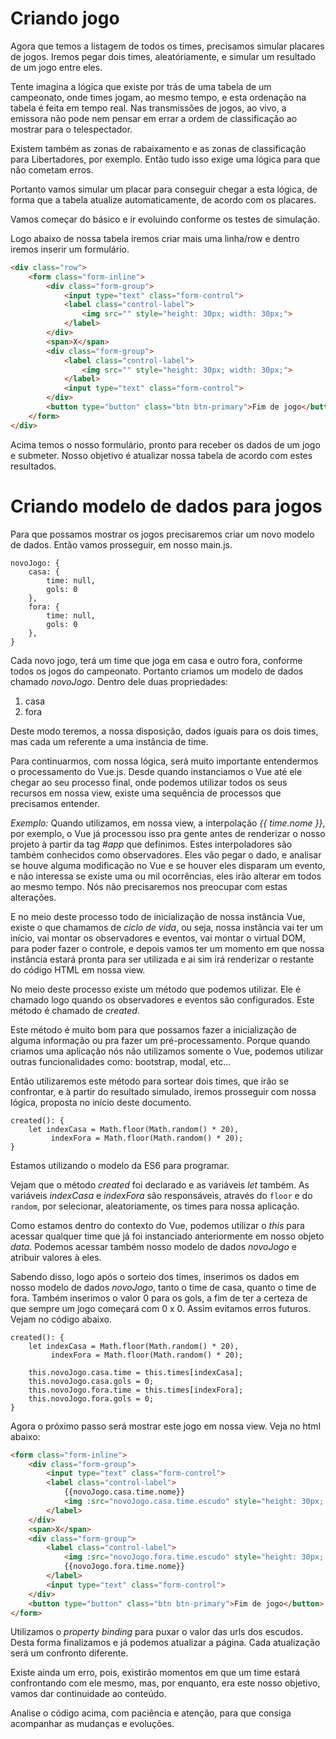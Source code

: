 # Criando jogo

Agora que temos a listagem de todos os times, precisamos simular placares de jogos. Iremos pegar dois times, aleatóriamente, e simular um resultado de um jogo entre eles.

Tente imagina a lógica que existe por trás de uma tabela de um campeonato, onde times jogam, ao mesmo tempo, e esta ordenação na tabela é feita em tempo real. Nas transmissões de jogos, ao vivo, a emissora não pode nem pensar em errar a ordem de classificação ao mostrar para o telespectador.

Existem também as zonas de rabaixamento e as zonas de classificação para Libertadores, por exemplo. Então tudo isso exige uma lógica para que não cometam erros.

Portanto vamos simular um placar para conseguir chegar a esta lógica, de forma que a tabela atualize automaticamente, de acordo com os placares.

Vamos começar do básico e ir evoluindo conforme os testes de simulação.

Logo abaixo de nossa tabela iremos criar mais uma linha/row e dentro iremos inserir um formulário.

```html
<div class="row">
    <form class="form-inline">
        <div class="form-group">
            <input type="text" class="form-control">
            <label class="control-label">
                <img src="" style="height: 30px; width: 30px;">
            </label>
        </div>
        <span>X</span>
        <div class="form-group">
            <label class="control-label">
                <img src="" style="height: 30px; width: 30px;">
            </label>
            <input type="text" class="form-control">
        </div>
        <button type="button" class="btn btn-primary">Fim de jogo</button>
    </form>
</div>
```

Acima temos o nosso formulário, pronto para receber os dados de um jogo e submeter. Nosso objetivo é atualizar nossa tabela de acordo com estes resultados.

# Criando modelo de dados para jogos

Para que possamos mostrar os jogos precisaremos criar um novo modelo de dados. Então vamos prosseguir, em nosso main.js.

```
novoJogo: {
    casa: {
        time: null,
        gols: 0
    },
    fora: {
        time: null,
        gols: 0
    },
}
```

Cada novo jogo, terá um time que joga em casa e outro fora, conforme todos os jogos do campeonato. Portanto criamos um modelo de dados chamado *novoJogo*. Dentro dele duas propriedades:

1. casa
2. fora

Deste modo teremos, a nossa disposição, dados iguais para os dois times, mas cada um referente a uma instância de time.

Para continuarmos, com nossa lógica, será muito importante entendermos o processamento do Vue.js. Desde quando instanciamos o Vue até ele chegar ao seu processo final, onde podemos utilizar todos os seus  recursos em nossa view, existe uma sequência de processos que precisamos entender.

*Exemplo:* Quando utilizamos, em nossa view, a interpolação *{{ time.nome }}*, por exemplo, o Vue já processou isso pra gente antes de renderizar o nosso projeto à partir da tag *#app* que definimos. Estes interpoladores são também conhecidos como observadores. Eles vão pegar o dado, e analisar se houve alguma modificação no Vue e se houver eles disparam um evento, e não interessa se existe uma ou mil ocorrências, eles irão alterar em todos ao mesmo tempo. Nós não precisaremos nos preocupar com estas alterações.

E no meio deste processo todo de inicialização de nossa instância Vue, existe o que chamamos de *ciclo de vida*, ou seja, nossa instância vai ter um início, vai montar os observadores e eventos, vai montar o virtual DOM, para poder fazer o controle, e depois vamos ter um momento em que nossa instância estará pronta para ser utilizada e ai sim irá renderizar o restante do código HTML em nossa view.

No meio deste processo existe um método que podemos utilizar. Ele é chamado logo quando os observadores e eventos são configurados. Este método é chamado de *created*.

Este método é muito bom para que possamos fazer a inicialização de alguma informação ou pra fazer um pré-processamento. Porque quando criamos uma aplicação nós não utilizamos somente o Vue, podemos utilizar outras funcionalidades como: bootstrap, modal, etc...

Então utilizaremos este método para sortear dois times, que irão se confrontar, e à partir do resultado simulado, iremos prosseguir com nossa lógica, proposta no início deste documento.

```
created(): {
    let indexCasa = Math.floor(Math.random() * 20),
         indexFora = Math.floor(Math.random() * 20);
}
```

Estamos utilizando o modelo da ES6 para programar.

Vejam que o método *created* foi declarado e as variáveis *let* também. As variáveis *indexCasa* e *indexFora* são responsáveis, através do `floor` e do `random`, por selecionar, aleatoriamente, os times para nossa aplicação.

Como estamos dentro do contexto do Vue, podemos utilizar o *this* para acessar qualquer time que já foi instanciado anteriormente em nosso objeto *data*. Podemos acessar também nosso modelo de dados *novoJogo* e atribuir valores à eles.

Sabendo disso, logo após o sorteio dos times, inserimos os dados em nosso modelo de dados *novoJogo*, tanto o time de casa, quanto o time de fora. Também inserimos o valor 0 para os gols, a fim de ter a certeza de que sempre um jogo começará com 0 x 0. Assim evitamos erros futuros. Vejam no código abaixo.

```
created(): {
    let indexCasa = Math.floor(Math.random() * 20),
         indexFora = Math.floor(Math.random() * 20);

    this.novoJogo.casa.time = this.times[indexCasa];
    this.novoJogo.casa.gols = 0;
    this.novoJogo.fora.time = this.times[indexFora];
    this.novoJogo.fora.gols = 0;
}
```

Agora o próximo passo será mostrar este jogo em nossa view. Veja no html abaixo:

```html
<form class="form-inline">
    <div class="form-group">
        <input type="text" class="form-control">
        <label class="control-label">
            {{novoJogo.casa.time.nome}}
            <img :src="novoJogo.casa.time.escudo" style="height: 30px; width: 30px;">
        </label>
    </div>
    <span>X</span>
    <div class="form-group">
        <label class="control-label">
            <img :src="novoJogo.fora.time.escudo" style="height: 30px; width: 30px;">
            {{novoJogo.fora.time.nome}}
        </label>
        <input type="text" class="form-control">
    </div>
    <button type="button" class="btn btn-primary">Fim de jogo</button>
</form>
```

Utilizamos o *property binding* para puxar o valor das urls dos escudos. Desta forma finalizamos e já podemos atualizar a página. Cada atualização será um confronto diferente.

Existe ainda um erro, pois, existirão momentos em que um time estará confrontando com ele mesmo, mas, por enquanto, era este nosso objetivo, vamos dar continuidade ao conteúdo.

Analise o código acima, com paciência e atenção, para que consiga acompanhar as mudanças e evoluções.